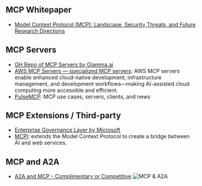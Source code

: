 ## MCP Whitepaper

- [Model Context Protocol (MCP): Landscape, Security Threats, and
Future Research Directions](https://arxiv.org/pdf/2503.23278v1)

## MCP Servers

- [GH Repo of MCP Servers by Glamma.ai](https://github.com/punkpeye/awesome-mcp-servers)
- [AWS MCP Servers — specialized MCP servers](https://github.com/awslabs/mcp/): AWS MCP servers enable enhanced cloud-native development, infrastructure management, and development workflows—making AI-assisted cloud computing more accessible and efficient.
- [PulseMCP](https://www.pulsemcp.com/): MCP use cases, servers, clients, and news

## MCP Extensions / Third-party

- [Enterprise Governance Layer by Microsoft](https://github.com/ithena-one/mcp-governance-sdk)
- [MCPI](https://mcpintegrate.com/): extends the Model Context Protocol to create a bridge between AI and web services.

## MCP and A2A

- [A2A and MCP - Complimentary or Competitive](https://www.newsletter.swirlai.com/p/mcp-vs-a2a-friends-or-foes)
![MCP & A2A](https://substackcdn.com/image/fetch/f_auto,q_auto:good,fl_progressive:steep/https%3A%2F%2Fsubstack-post-media.s3.amazonaws.com%2Fpublic%2Fimages%2Fc280dcb8-4359-42d2-bcfb-557faa4884c7_2023x1854.png)